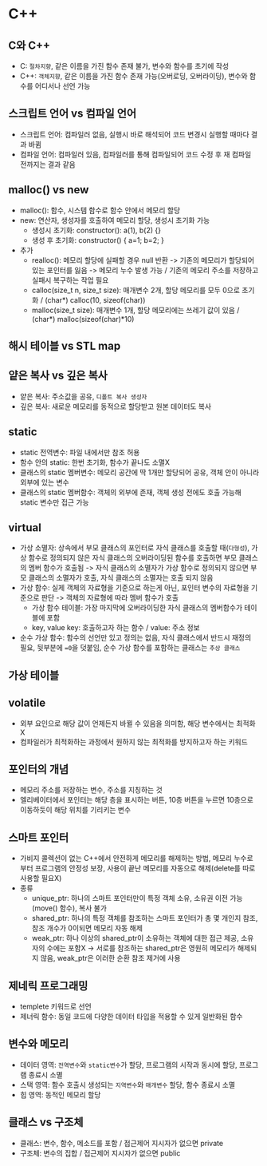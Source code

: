 # C++

## C와 C++
* C: `절차지향`, 같은 이름을 가진 함수 존재 불가, 변수와 함수를 초기에 작성
* C++: `객체지향`, 같은 이름을 가진 함수 존재 가능(오버로딩, 오버라이딩), 변수와 함수를 어디서나 선언 가능

## 스크립트 언어 vs 컴파일 언어
* 스크립트 언어: 컴파일러 없음, 실행시 바로 해석되어 코드 변경시 실행할 때마다 결과 바뀜
* 컴파일 언어: 컴파일러 있음, 컴파일러를 통해 컴파일되어 코드 수정 후 재 컴파일 전까지는 결과 같음

## malloc() vs new
* malloc(): 함수, 시스템 함수로 함수 안에서 메모리 할당
* new: 연산자, 생성자를 호출하여 메모리 할당, 생성시 초기화 가능
  * 생성시 초기화: constructor(): a(1), b(2) {}
  * 생성 후 초기화: constructor() { a=1; b=2; }
* 추가
  * realloc(): 메모리 할당에 실패할 경우 null 반환 -> 기존의 메모리가 할당되어 있는 포인터를 잃음 -> 메모리 누수 발생 가능 / 기존의 메모리  주소를 저장하고 실패시 복구하는 작업 필요
  * calloc(size_t n, size_t size): 매개변수 2개, 할당 메모리를 모두 0으로 초기화 / (char*) calloc(10, sizeof(char))
  * malloc(size_t size): 매개변수 1개, 할당 메모리에는 쓰레기 값이 있음 / (char*) malloc(sizeof(char)*10)

## 해시 테이블 vs STL map

## 얕은 복사 vs 깊은 복사
* 얕은 복사: 주소값을 공유, `디폴트 복사 생성자`
* 깊은 복사: 새로운 메모리를 동적으로 할당받고 원본 데이터도 복사

## static
  * static 전역변수: 파일 내에서만 참조 허용
  * 함수 안의 static: 한번 초기화, 함수가 끝나도 소멸X
  * 클래스의 static 멤버변수: 메모리 공간에 딱 1개만 할당되어 공유, 객체 안이 아니라 외부에 있는 변수
  * 클래스의 static 멤버함수: 객체의 외부에 존재, 객체 생성 전에도 호출 가능해 static 변수만 접근 가능

## virtual
* 가상 소멸자: 상속에서 부모 클래스의 포인터로 자식 클래스를 호출할 때(`다형성`), 가상 함수로 정의되지 않은 자식 클래스의 오버라이딩된 함수를 호출하면 부모 클래스의 멤버 함수가 호출됨 -> 자식 클래스의 소멸자가 가상 함수로 정의되지 않으면 부모 클래스의 소멸자가 호출, 자식 클래스의 소멸자는 호출 되지 않음
* 가상 함수: 실제 객체의 자료형을 기준으로 하는게 아닌, 포인터 변수의 자료형을 기준으로 판단 -> 객체의 자료형에 따라 멤버 함수가 호출
  * 가상 함수 테이블: 가장 마지막에 오버라이딩한 자식 클래스의 멤버함수가 테이블에 포함
  * key, value key: 호출하고자 하는 함수 / value: 주소 정보
* 순수 가상 함수: 함수의 선언만 있고 정의는 없음, 자식 클래스에서 반드시 재정의 필요, 뒷부분에 `=0`을 덧붙임, 순수 가상 함수를 포함하는 클래스는 `추상 클래스`

## 가상 테이블

## volatile
* 외부 요인으로 해당 값이 언제든지 바뀔 수 있음을 의미함, 해당 변수에서는 최적화X
* 컴파일러가 최적화하는 과정에서 원하지 않는 최적화를 방지하고자 하는 키워드

## 포인터의 개념
* 메모리 주소를 저장하는 변수, 주소를 지칭하는 것
* 엘리베이터에서 포인터는 해당 층을 표시하는 버튼, 10층 버튼을 누르면 10층으로 이동하듯이 해당 위치를 기리키는 변수

## 스마트 포인터
* 가비지 콜렉션이 없는 C++에서 안전하게 메모리를 해제하는 방법, 메모리 누수로부터 프로그램의 안정성 보장, 사용이 끝난 메모리를 자동으로 해제(delete를 따로 사용할 필요X)
* 종류
  * unique_ptr: 하나의 스마트 포인터만이 특정 객체 소유, 소유권 이전 가능(move() 함수), 복사 불가
  * shared_ptr: 하나의 특정 객체를 참조하는 스마트 포인터가 총 몇 개인지 참조, 참조 개수가 0이되면 메모리 자동 해제
  * weak_ptr: 하나 이상의 shared_ptr이 소유하는 객체에 대한 접근 제공, 소유자의 수에는 포함X -> 서로를 참조하는 shared_ptr은 영원히 메모리가 해제되지 않음, weak_ptr은 이러한 순환 참조 제거에 사용

## 제네릭 프로그래밍
* templete 키워드로 선언
* 제너릭 함수: 동일 코드에 다양한 데이터 타입을 적용할 수 있게 일반화된 함수

## 변수와 메모리
* 데이터 영역: `전역변수`와 `static변수`가 할당, 프로그램의 시작과 동시에 할당, 프로그램 종료시 소멸
* 스택 영역: 함수 호출시 생성되는 `지역변수`와 `매개변수` 할당, 함수 종료시 소멸
* 힙 영역: 동적인 메모리 할당

## 클래스 vs 구조체
* 클래스: 변수, 함수, 메소드를 포함 / 접근제어 지시자가 없으면 private
* 구조체: 변수의 집합 / 접근제어 지시자가 없으면 public